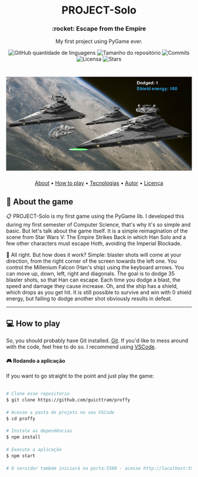 <h1 align="center">PROJECT-Solo</h1>

<h3 align="center">:rocket: Escape from the Empire</h3>

<p align="center">My first project using PyGame ever.</p>

<p align="center">
  <img alt="GitHub quantidade de linguagens" src="https://img.shields.io/github/languages/count/guicttram/PROJECT-Solo?color=24EF7F">
  
  <img alt="Tamanho do repositório" src="https://img.shields.io/github/repo-size/guicttram/PROJECT-Solo?color=9871F5">
  
  <img alt="Commits" src="https://img.shields.io/github/last-commit/guicttram/PROJECT-Solo?color=24EF7F">
  
  <img alt="Licensa" src="https://img.shields.io/badge/license-MIT-9871F5">
  
  <img alt="Stars" src="https://img.shields.io/github/stars/guicttram/PROJECT-Solo?style=social">
  
<h1 align="center">
  <img alt="PROJECT-Solo" name=PROJECT-Solo" src="/stars/screenshot.png">
</h1>
  
<p align="center">
  <a href="#microscope-about-the-game">About</a> •
  <a href="#computer-how-to-play">How to play</a> •
  <a href="#space_invader-tecnologias">Tecnologias</a> •
  <a href="#honeybee-autor">Autor</a> •
  <a href="#clipboard-licença">Licença</a>
</p>
  
## :microscope: About the game

:clipboard: PROJECT-Solo is my first game using the PyGame lib. I developed this during my first semester of Computer Science, that's why it's so simple and basic. But let's talk about the game itself. It is a simple reimagination of the scene from Star Wars V: The Empire Strikes Back in which Han Solo and a few other characters must escape Hoth, avoiding the Imperial Blockade. 

:mag_right: All right. But how does it work? Simple: blaster shots will come at your direction, from the right corner of the screen towards the left one. You control the Millenium Falcon (Han's ship) using the keyboard arrows. You can move up, down, left, right and diagonals. The goal is to dodge 35 blaster shots, so that Han can escape. Each time you dodge a blast, the speed and damage they cause increase. Oh, and the ship has a shield, which drops as you get hit. It is still possible to survive and win with 0 shield energy, but failing to dodge another shot obviously results in defeat.

---

## :computer: How to play

So, you should probably have Git installed. 
[Git](https://git-scm.com).
If you'd like to mess around with the code, feel free to do so. I recommend using [VSCode](https://code.visualstudio.com/).

#### :video_game: Rodando a aplicação

If you want to go straight to the point and just play the game:

```bash

# Clone esse repositório
$ git clone https://github.com/guicttram/proffy

# Acesse a pasta do projeto no seu VSCode
$ cd proffy

# Instale as dependências
$ npm install

# Execute a aplicação
$ npm start

# O servidor também iniciará na porta:5500 - acesse http://localhost:5500
```
